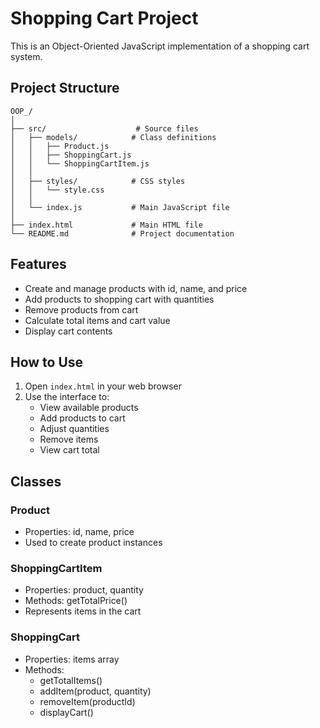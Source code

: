 # Shopping Cart Project

This is an Object-Oriented JavaScript implementation of a shopping cart system.

## Project Structure

```
OOP_/
│
├── src/                    # Source files
│   ├── models/            # Class definitions
│   │   ├── Product.js
│   │   ├── ShoppingCart.js
│   │   └── ShoppingCartItem.js
│   │
│   ├── styles/            # CSS styles
│   │   └── style.css
│   │
│   └── index.js           # Main JavaScript file
│
├── index.html             # Main HTML file
└── README.md              # Project documentation
```

## Features

- Create and manage products with id, name, and price
- Add products to shopping cart with quantities
- Remove products from cart
- Calculate total items and cart value
- Display cart contents

## How to Use

1. Open `index.html` in your web browser
2. Use the interface to:
   - View available products
   - Add products to cart
   - Adjust quantities
   - Remove items
   - View cart total

## Classes

### Product
- Properties: id, name, price
- Used to create product instances

### ShoppingCartItem
- Properties: product, quantity
- Methods: getTotalPrice()
- Represents items in the cart

### ShoppingCart
- Properties: items array
- Methods: 
  - getTotalItems()
  - addItem(product, quantity)
  - removeItem(productId)
  - displayCart()
